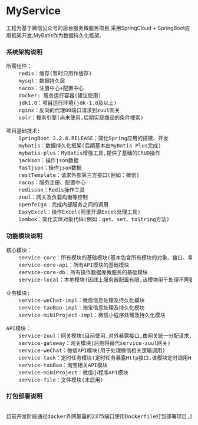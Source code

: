 # MyService
工程为基于微信公众号的后台服务微服务项目,采用SpringCloud + SpringBoot应用框架开发,MyBatis作为数据持久化框架。

### 系统架构说明
<pre>
所需组件：
    redis：缓存(暂时只用作缓存)
    mysql：数据持久层
    nacos：注册中心+配置中心
    docker: 服务运行容器(建议使用)
    jdk1.8：项目运行环境(jdk-1.8及以上)
    nginx：反向的代理80端口请求到zuul网关
    solr：搜索引擎(尚未使用,后期实现商品的条件搜索)

项目基础技术:
    SpringBoot 2.2.6.RELEASE：简化Spring应用的搭建、开发
    mybatis：数据持久化框架(后期基本由MyBatis Plus完成)
    mybatis-plus：MyBatis增强工具,提供了基础的CRUD操作
    jackson：操作json数据
    fastjson：操作json数据
    restTemplate：请求外部第三方接口(例如：微信)
    nacos：服务注册、配置中心
    redisson：Redis操作工具
    zuul：网关及负载均衡等控制
    openfeign：完成内部服务之间的调用
    EasyExcel：操作Excel(阿里开源Excel处理工具)
    lombok：简化实体对象代码(例如：get、set、toString方法)
</pre>

### 功能模块说明
<pre>
核心模块：
    service-core：所有模块的基础模块(基本包含所有模块的对象、接口、常量等)
    service-core-api：所有API模块的基础模块
    service-core-db：所有操作数据库微服务的基础模块
    service-local：本地模块(因线上服务器配置有限,该模块用于处理不需要线上,服务器性能消耗巨大的功能,占用8888端口)
    
业务模块:
    service-weChat-impl：微信信息处理及持久化模块
    service-taoBao-impl：淘宝信息处理及持久化模块
    service-miNiProject-impl：微信小程序处理及持久化模块
    
API模块：
    service-zuul：网关模块(目前使用,对外暴露接口,由网关统一分配请求,占用端口8080)
    service-gateway：网关模块(后期将替代service-zuul网关)
    service-weChat：微信API模块(用于处理微信相关逻辑调用)
    service-task：定时任务模块(定时任务暴露Http接口,该模块定时调用Http地址达到定时执行任务)
    service-taoBao：淘宝相关API模块
    service-miNiProject：微信小程序API模块
    service-file：文件模块(未启用)
</pre>

### 打包部署说明

<pre>

目前开发阶段通过docker外网暴露的2375端口使用Dockerfile打包部署项目,后期可配置jenkins实现内部统一部署管理

</pre>
